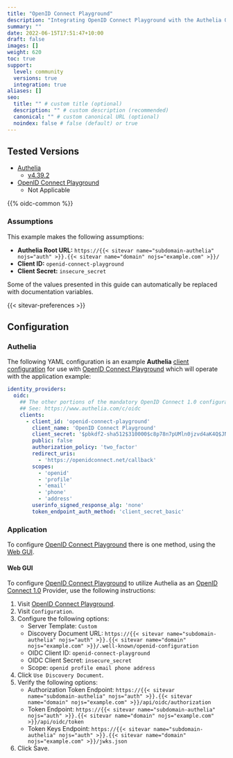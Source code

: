 ```yaml
---
title: "OpenID Connect Playground"
description: "Integrating OpenID Connect Playground with the Authelia OpenID Connect 1.0 Provider."
summary: ""
date: 2022-06-15T17:51:47+10:00
draft: false
images: []
weight: 620
toc: true
support:
  level: community
  versions: true
  integration: true
aliases: []
seo:
  title: "" # custom title (optional)
  description: "" # custom description (recommended)
  canonical: "" # custom canonical URL (optional)
  noindex: false # false (default) or true
---
```


## Tested Versions

- [Authelia]
  - [v4.39.2](https://github.com/authelia/authelia/releases/tag/v4.39.2)
- [OpenID Connect Playground]
  - Not Applicable

{{% oidc-common %}}

### Assumptions

This example makes the following assumptions:

- __Authelia Root URL:__ `https://{{< sitevar name="subdomain-authelia" nojs="auth" >}}.{{< sitevar name="domain" nojs="example.com" >}}/`
- __Client ID:__ `openid-connect-playground`
- __Client Secret:__ `insecure_secret`

Some of the values presented in this guide can automatically be replaced with documentation variables.

{{< sitevar-preferences >}}

## Configuration

### Authelia

The following YAML configuration is an example __Authelia__ [client configuration] for use with [OpenID Connect Playground] which will
operate with the application example:

```yaml {title="configuration.yml"}
identity_providers:
  oidc:
    ## The other portions of the mandatory OpenID Connect 1.0 configuration go here.
    ## See: https://www.authelia.com/c/oidc
    clients:
      - client_id: 'openid-connect-playground'
        client_name: 'OpenID Connect Playground'
        client_secret: '$pbkdf2-sha512$310000$c8p78n7pUMln0jzvd4aK4Q$JNRBzwAo0ek5qKn50cFzzvE9RXV88h1wJn5KGiHrD0YKtZaR/nCb2CJPOsKaPK0hjf.9yHxzQGZziziccp6Yng'  # The digest of 'insecure_secret'.
        public: false
        authorization_policy: 'two_factor'
        redirect_uris:
          - 'https://openidconnect.net/callback'
        scopes:
          - 'openid'
          - 'profile'
          - 'email'
          - 'phone'
          - 'address'
        userinfo_signed_response_alg: 'none'
        token_endpoint_auth_method: 'client_secret_basic'
```

### Application

To configure [OpenID Connect Playground] there is one method, using the [Web GUI](#web-gui).

#### Web GUI

To configure [OpenID Connect Playground] to utilize Authelia as an [OpenID Connect 1.0] Provider, use the following instructions:

1. Visit [OpenID Connect Playground].
2. Visit `Configuration`.
3. Configure the following options:
   - Server Template: `Custom`
   - Discovery Document URL: `https://{{< sitevar name="subdomain-authelia" nojs="auth" >}}.{{< sitevar name="domain" nojs="example.com" >}}/.well-known/openid-configuration`
   - OIDC Client ID: `openid-connect-playground`
   - OIDC Client Secret: `insecure_secret`
   - Scope: `openid profile email phone address`
4. Click `Use Discovery Document`.
5. Verify the following options:
   - Authorization Token Endpoint: `https://{{< sitevar name="subdomain-authelia" nojs="auth" >}}.{{< sitevar name="domain" nojs="example.com" >}}/api/oidc/authorization`
   - Token Endpoint: `https://{{< sitevar name="subdomain-authelia" nojs="auth" >}}.{{< sitevar name="domain" nojs="example.com" >}}/api/oidc/token`
   - Token Keys Endpoint: `https://{{< sitevar name="subdomain-authelia" nojs="auth" >}}.{{< sitevar name="domain" nojs="example.com" >}}/jwks.json`
6. Click Save.

[Authelia]: https://www.authelia.com
[OpenID Connect Playground]: https://openidconnect.net/
[OpenID Connect 1.0]: ../../openid-connect/introduction.md
[client configuration]: ../../../configuration/identity-providers/openid-connect/clients.md
